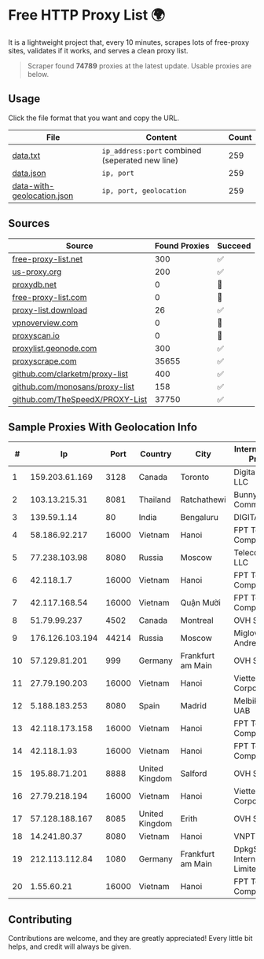 
# Free HTTP Proxy List 🌍

It is a lightweight project that, every 10 minutes, scrapes lots of free-proxy sites, validates if it works, and serves a clean proxy list.


> Scraper found **74789** proxies at the latest update. Usable proxies are below.

## Usage

Click the file format that you want and copy the URL.


|File|Content|Count|
|----|-------|-----|
|[data.txt](https://raw.githubusercontent.com/themiralay/Proxy-List-World/master/data.txt)|`ip_address:port` combined (seperated new line)|259|
|[data.json](https://raw.githubusercontent.com/themiralay/Proxy-List-World/master/data.json)|`ip, port`|259|
|[data-with-geolocation.json](https://raw.githubusercontent.com/themiralay/Proxy-List-World/master/data-with-geolocation.json)|`ip, port, geolocation`|259|

## Sources

|Source|Found Proxies|Succeed|
|------|-------------|-------|
|[free-proxy-list.net](https://free-proxy-list.net)|300|✅|
|[us-proxy.org](https://www.us-proxy.org)|200|✅|
|[proxydb.net](http://proxydb.net)|0|🚫|
|[free-proxy-list.com](https://free-proxy-list.com/?page=&port=&type%5B%5D=http&type%5B%5D=https&up_time=0&search=Search)|0|🚫|
|[proxy-list.download](https://www.proxy-list.download/HTTP)|26|✅|
|[vpnoverview.com](https://vpnoverview.com/privacy/anonymous-browsing/free-proxy-servers)|0|🚫|
|[proxyscan.io](https://www.proxyscan.io)|0|🚫|
|[proxylist.geonode.com](https://proxylist.geonode.com/api/proxy-list?limit=300&page=1&sort_by=lastChecked&sort_type=desc&protocols=http,https)|300|✅|
|[proxyscrape.com](https://api.proxyscrape.com/v2/?request=displayproxies&protocol=http&timeout=10000&country=all&ssl=all&anonymity=all)|35655|✅|
|[github.com/clarketm/proxy-list](https://raw.githubusercontent.com/clarketm/proxy-list/master/proxy-list-raw.txt)|400|✅|
|[github.com/monosans/proxy-list](https://raw.githubusercontent.com/monosans/proxy-list/main/proxies/http.txt)|158|✅|
|[github.com/TheSpeedX/PROXY-List](https://raw.githubusercontent.com/TheSpeedX/PROXY-List/master/http.txt)|37750|✅|


## Sample Proxies With Geolocation Info

|#|Ip|Port|Country|City|Internet Service Provider|
|-|--|----|-------|----|-------------------------|
|1|159.203.61.169|3128|Canada|Toronto|DigitalOcean, LLC|
|2|103.13.215.31|8081|Thailand|Ratchathewi|Bunny Communications|
|3|139.59.1.14|80|India|Bengaluru|DIGITALOCEAN|
|4|58.186.92.217|16000|Vietnam|Hanoi|FPT Telecom Company|
|5|77.238.103.98|8080|Russia|Moscow|Telecom-Birzha, LLC|
|6|42.118.1.7|16000|Vietnam|Hanoi|FPT Telecom Company|
|7|42.117.168.54|16000|Vietnam|Quận Mười|FPT Telecom Company|
|8|51.79.99.237|4502|Canada|Montreal|OVH SAS|
|9|176.126.103.194|44214|Russia|Moscow|Miglovets Egor Andreevich|
|10|57.129.81.201|999|Germany|Frankfurt am Main|OVH SAS|
|11|27.79.190.203|16000|Vietnam|Hanoi|Viettel Corporation|
|12|5.188.183.253|8080|Spain|Madrid|Melbikomas UAB|
|13|42.118.173.158|16000|Vietnam|Hanoi|FPT Telecom Company|
|14|42.118.1.93|16000|Vietnam|Hanoi|FPT Telecom Company|
|15|195.88.71.201|8888|United Kingdom|Salford|OVH SAS|
|16|27.79.218.194|16000|Vietnam|Hanoi|Viettel Corporation|
|17|57.128.188.167|8085|United Kingdom|Erith|OVH SAS|
|18|14.241.80.37|8080|Vietnam|Hanoi|VNPT|
|19|212.113.112.84|1080|Germany|Frankfurt am Main|DpkgSoft International Limited|
|20|1.55.60.21|16000|Vietnam|Hanoi|FPT Telecom Company|



## Contributing

Contributions are welcome, and they are greatly appreciated! Every
little bit helps, and credit will always be given.

